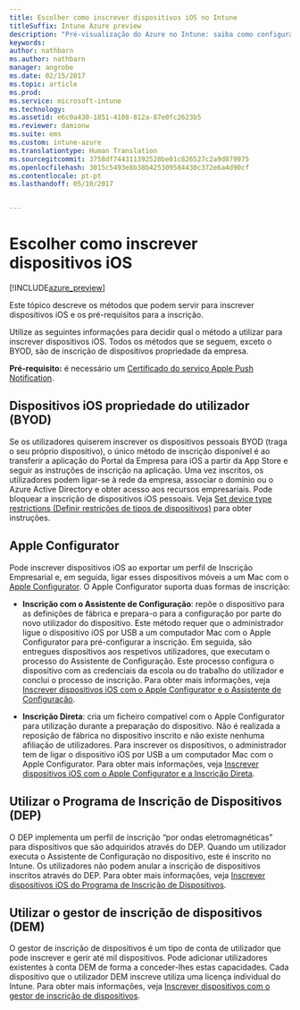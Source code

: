 ```yaml
---
title: Escolher como inscrever dispositivos iOS no Intune
titleSuffix: Intune Azure preview
description: "Pré-visualização do Azure no Intune: saiba como configurar a inscrição de dispositivos iOS no Microsoft Intune."
keywords: 
author: nathbarn
ms.author: nathbarn
manager: angrobe
ms.date: 02/15/2017
ms.topic: article
ms.prod: 
ms.service: microsoft-intune
ms.technology: 
ms.assetid: e6c0a430-1851-4108-812a-87e0fc2623b5
ms.reviewer: damionw
ms.suite: ems
ms.custom: intune-azure
ms.translationtype: Human Translation
ms.sourcegitcommit: 3758df744311392528be01c826527c2a9d879975
ms.openlocfilehash: 3015c5493e8b38b425309584430c372e6a4d90cf
ms.contentlocale: pt-pt
ms.lasthandoff: 05/10/2017


---
```


# <a name="choose-how-to-enroll-ios-devices"></a>Escolher como inscrever dispositivos iOS

[!INCLUDE[azure_preview](../includes/azure_preview.md)]

Este tópico descreve os métodos que podem servir para inscrever dispositivos iOS e os pré-requisitos para a inscrição.

Utilize as seguintes informações para decidir qual o método a utilizar para inscrever dispositivos iOS. Todos os métodos que se seguem, exceto o BYOD, são de inscrição de dispositivos propriedade da empresa.

**Pré-requisito:** é necessário um [Certificado do serviço Apple Push Notification](get-an-apple-mdm-push-certificate.md).

## <a name="user-owned-ios-devices-byod"></a>Dispositivos iOS propriedade do utilizador (BYOD)

Se os utilizadores quiserem inscrever os dispositivos pessoais BYOD (traga o seu próprio dispositivo), o único método de inscrição disponível é ao transferir a aplicação do Portal da Empresa para iOS a partir da App Store e seguir as instruções de inscrição na aplicação. Uma vez inscritos, os utilizadores podem ligar-se à rede da empresa, associar o domínio ou o Azure Active Directory e obter acesso aos recursos empresariais. Pode bloquear a inscrição de dispositivos iOS pessoais. Veja [Set device type restrictions (Definir restrições de tipos de dispositivos)](set-enrollment-restrictions.md#set-device-type-restrictions) para obter instruções.

## <a name="apple-configurator"></a>Apple Configurator

Pode inscrever dispositivos iOS ao exportar um perfil de Inscrição Empresarial e, em seguida, ligar esses dispositivos móveis a um Mac com o [Apple Configurator](http://go.microsoft.com/fwlink/?LinkId=518017). O Apple Configurator suporta duas formas de inscrição:

- **Inscrição com o Assistente de Configuração**: repõe o dispositivo para as definições de fábrica e prepara-o para a configuração por parte do novo utilizador do dispositivo. Este método requer que o administrador ligue o dispositivo iOS por USB a um computador Mac com o Apple Configurator para pré-configurar a inscrição. Em seguida, são entregues dispositivos aos respetivos utilizadores, que executam o processo do Assistente de Configuração. Este processo configura o dispositivo com as credenciais da escola ou do trabalho do utilizador e conclui o processo de inscrição. Para obter mais informações, veja [Inscrever dispositivos iOS com o Apple Configurator e o Assistente de Configuração](enroll-ios-devices-with-apple-configurator-and-setup-assistant.md).

- **Inscrição Direta**: cria um ficheiro compatível com o Apple Configurator para utilização durante a preparação do dispositivo. Não é realizada a reposição de fábrica no dispositivo inscrito e não existe nenhuma afiliação de utilizadores. Para inscrever os dispositivos, o administrador tem de ligar o dispositivo iOS por USB a um computador Mac com o Apple Configurator. Para obter mais informações, veja [Inscrever dispositivos iOS com o Apple Configurator e a Inscrição Direta](enroll-ios-devices-with-apple-configurator-and-direct-enrollment.md).

## <a name="use-the-device-enrollment-program-dep"></a>Utilizar o Programa de Inscrição de Dispositivos (DEP)

O DEP implementa um perfil de inscrição “por ondas eletromagnéticas” para dispositivos que são adquiridos através do DEP. Quando um utilizador executa o Assistente de Configuração no dispositivo, este é inscrito no Intune. Os utilizadores não podem anular a inscrição de dispositivos inscritos através do DEP. Para obter mais informações, veja [Inscrever dispositivos iOS do Programa de Inscrição de Dispositivos](enroll-ios-devices-using-device-enrollment-program.md).

## <a name="use-the-device-enrollment-manager-dem"></a>Utilizar o gestor de inscrição de dispositivos (DEM)
O gestor de inscrição de dispositivos é um tipo de conta de utilizador que pode inscrever e gerir até mil dispositivos. Pode adicionar utilizadores existentes à conta DEM de forma a conceder-lhes estas capacidades. Cada dispositivo que o utilizador DEM inscreve utiliza uma licença individual do Intune. Para obter mais informações, veja [Inscrever dispositivos com o gestor de inscrição de dispositivos](enroll-devices-using-device-enrollment-manager.md).

